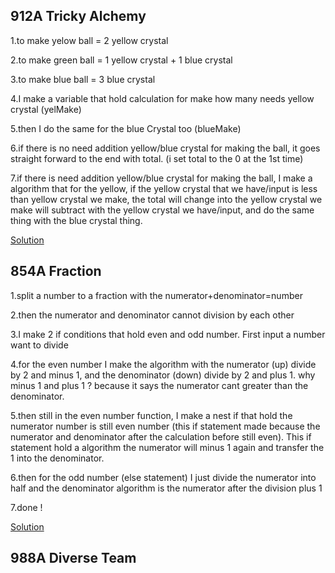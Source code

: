 
## 912A Tricky Alchemy

1.to make yelow ball = 2 yellow crystal

2.to make green ball = 1 yellow crystal + 1 blue crystal

3.to make blue ball = 3 blue crystal

4.I make a variable that hold calculation for make how many needs yellow crystal (yelMake)

5.then I do the same for the blue Crystal too (blueMake)

6.if there is no need addition yellow/blue crystal for making the ball, it goes straight forward to the end with total. (i set total to the 0 at the 1st time)

7.if there is need addition  yellow/blue crystal for making the ball, I make a algorithm that for the yellow, if the yellow crystal
that we have/input is less than yellow crystal we make, the total will change into the yellow crystal we make will subtract with the yellow crystal we have/input, and do the same thing with the blue crystal thing.

  
[Solution](http://codeforces.com/contest/912/submission/42449528)
 
 
 ## 854A Fraction
 
1.split a number to a fraction with the numerator+denominator=number
 
2.then the numerator and denominator cannot division by each other
 
3.I make 2 if conditions that hold even and odd number. First input a number want to divide
 
4.for the even number I make the algorithm with the numerator (up) divide by 2 and minus 1, and the denominator (down) divide by 2 and plus 1. why minus 1 and plus 1 ? because it says the numerator cant greater than the denominator.
 
5.then still in the even number function, I make a nest if that hold the numerator number is still even number (this if statement made  because the numerator and denominator after the calculation before still even). This if statement hold a algorithm the numerator will minus 1 again and transfer the 1 into the denominator.
 
6.then for the odd number (else statement) I just divide the numerator into half and the denominator algorithm is the numerator after the division plus 1
 
7.done !
 
      
[Solution](http://codeforces.com/contest/854/submission/42448669)
    
    
## 988A Diverse Team
